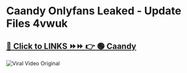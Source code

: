 
 # Caandy Onlyfans Leaked - Update Files 4vwuk

## <h2><a href="https://clipsfans.com/Caandy&ref=git">🔗 Click to LINKS ⏩⏩ 👉 🟢 Caandy </a></h2>

<a href="https://clipsfans.com/Caandy&ref=git" rel="nofollow" data-target="animated-image.originalLink"><img src="https://i.ibb.co.com/xMMVF88/686577567.gif" alt="Viral Video Original" style="max-width: 100%; display: inline-block;" data-target="animated-image.originalImage"></a>

